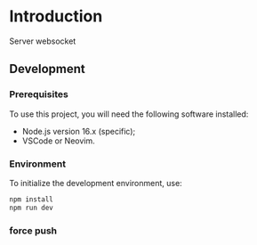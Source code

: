 # Introduction

Server websocket

## Development

### Prerequisites

To use this project, you will need the following software installed:

-   Node.js version 16.x (specific);
-   VSCode or Neovim.

### Environment

To initialize the development environment, use:

```sh
npm install
npm run dev
```

### force push
